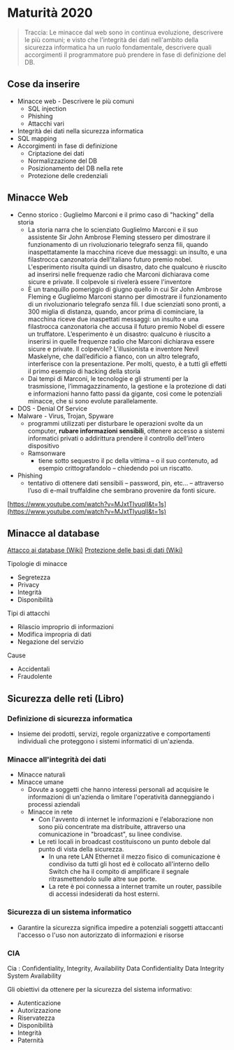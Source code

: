 # Maturità 2020

>Traccia:
> Le minacce dal web sono in continua evoluzione, descrivere le più comuni; e visto che l’integrità dei dati nell'ambito della sicurezza informatica ha un ruolo fondamentale, descrivere quali accorgimenti il programmatore può prendere in fase di definizione del DB.

## Cose da inserire
- Minacce web - Descrivere le più comuni
	- SQL injection
	- Phishing
	- Attacchi vari
- Integrità dei dati nella sicurezza informatica
- SQL mapping
- Accorgimenti in fase di definizione 
	- Criptazione dei dati
	- Normalizzazione del DB
	- Posizionamento del DB nella rete
	- Protezione delle credenziali 

## Minacce Web
- Cenno storico : Guglielmo Marconi e il primo caso di "hacking" della storia
	- La storia narra che lo scienziato Guglielmo Marconi e il suo assistente Sir John Ambrose Fleming stessero per dimostrare il funzionamento di un rivoluzionario telegrafo senza fili, quando inaspettatamente la macchina riceve due messaggi: un insulto, e una filastrocca canzonatoria dell'italiano futuro premio nobel. L'esperimento risulta quindi un disastro, dato che qualcuno è riuscito ad inserirsi nelle frequenze radio che Marconi dichiarava come sicure e private. Il colpevole si rivelerà essere l'inventore
	- È un tranquillo pomeriggio di giugno quello in cui Sir John Ambrose Fleming e Guglielmo Marconi stanno per dimostrare il funzionamento di un rivoluzionario telegrafo senza fili.
I due scienziati sono pronti, a 300 miglia di distanza, quando, ancor prima di cominciare, la macchina riceve due inaspettati messaggi: un insulto e una filastrocca canzonatoria che accusa il futuro premio Nobel di essere un truffatore.
L’esperimento è un disastro: qualcuno è riuscito a inserirsi in quelle frequenze radio che Marconi dichiarava essere sicure e private.
Il colpevole?
L’illusionista e inventore Nevil Maskelyne, che dall’edificio a fianco, con un altro telegrafo, interferisce con la presentazione.
Per molti, questo, è a tutti gli effetti il primo esempio di hacking della storia
	- Dai tempi di Marconi, le tecnologie e gli strumenti per la trasmissione, l’immagazzinamento, la gestione e la protezione di dati e informazioni hanno fatto passi da gigante, così come le potenziali minacce, che si sono evolute parallelamente.
- DOS - Denial Of Service
- Malware - Virus, Trojan, Spyware
	- programmi utilizzati per disturbare le operazioni svolte da un computer, **rubare informazioni sensibili**, ottenere accesso a sistemi informatici privati o addirittura prendere il controllo dell’intero dispositivo
	- Ramsonware
		- tiene sotto sequestro il pc della vittima – o il suo contenuto, ad esempio crittografandolo – chiedendo poi un riscatto.
- Phishing
	- tentativo di ottenere dati sensibili – password, pin, etc... – attraverso l’uso di e-mail truffaldine che sembrano provenire da fonti sicure.

[https://www.youtube.com/watch?v=MJxtTIyuqlI&t=1s](https://www.youtube.com/watch?v=MJxtTIyuqlI&t=1s)

## Minacce al database
[Attacco ai database (Wiki)](https://it.wikipedia.org/wiki/Attaccoai_database)
[Protezione delle basi di dati (Wiki)](https://it.wikipedia.org/wiki/Protezione_dai_guasti_(basi_di_dati))

Tipologie di minacce
-	Segretezza
-	Privacy
-	Integrità 
-	Disponibilità

Tipi di attacchi
- Rilascio improprio di informazioni
- Modifica impropria di dati
- Negazione del servizio

Cause
- Accidentali
- Fraudolente




## Sicurezza delle reti (Libro)

### Definizione di sicurezza informatica
- Insieme dei prodotti, servizi, regole organizzative e comportamenti individuali che proteggono i sistemi informatici di un'azienda.

### Minacce all'integrità dei dati
- Minacce naturali
- Minacce umane
	- Dovute a soggetti che hanno interessi personali ad acquisire le informazioni di un'azienda o limitare l'operatività danneggiando i processi aziendali
	- Minacce in rete
		- Con l'avvento di internet le informazioni e l'elaborazione non sono più concentrate ma distribuite, attraverso una comunicazione in "broadcast", su linee condivise.
		- Le reti locali in broadcast costituiscono un punto debole dal punto di vista della sicurezza.
			- In una rete LAN Ethernet il mezzo fisico di comunicazione è condiviso da tutti gli host ed è collocato all'interno dello Switch che ha il compito di amplificare il segnale ritrasmettendolo sulle altre sue porte.
			- La rete è poi connessa a internet tramite un router, passibile di accessi indesiderati da host esterni.
	
### Sicurezza di un sistema informatico
- Garantire la sicurezza significa impedire a potenziali soggetti attaccanti l'accesso o l'uso non autorizzato di informazioni e risorse
### CIA
Cia : Confidentiality, Integrity, Availability
Data Confidentiality
Data Integrity 
System Availability

Gli obiettivi da ottenere per la sicurezza del sistema informativo:
- Autenticazione
- Autorizzazione
- Riservatezza 
- Disponibilità
- Integrità
- Paternità
<!--stackedit_data:
eyJoaXN0b3J5IjpbMTQ1NjY1OTAyMywxNzgxODM3NzY4LDQ4MT
MwMjU5LC0xMjA4OTM1NTczLDE2MDk4OTAyNTYsMTA1Mzk5OTkz
OCwxNjQxNTA5MjEsLTE3NjczMDY0NjksLTIwNjg2NTgzNiwxMD
kzNjM0NDk4LC02NDQ3MjgzMDEsODU3MjI2NDI1XX0=
-->